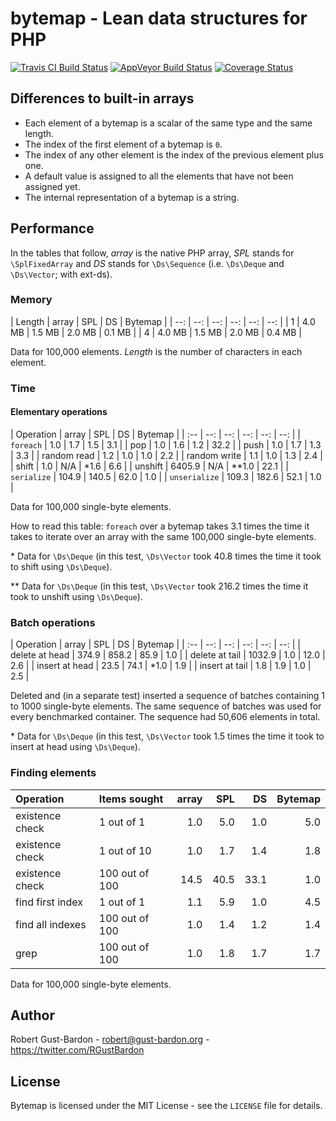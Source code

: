 # bytemap - Lean data structures for PHP

[![Travis CI Build Status](https://travis-ci.org/RGustBardon/bytemap.svg?branch=master)](https://travis-ci.org/RGustBardon/bytemap)
[![AppVeyor Build Status](https://ci.appveyor.com/api/projects/status/github/RGustBardon/bytemap?branch=master&svg=true)](https://ci.appveyor.com/project/RGustBardon/bytemap)
[![Coverage Status](https://coveralls.io/repos/github/RGustBardon/bytemap/badge.svg?branch=master)](https://coveralls.io/github/RGustBardon/bytemap?branch=master)

## Differences to built-in arrays

- Each element of a bytemap is a scalar of the same type and the same length.
- The index of the first element of a bytemap is `0`.
- The index of any other element is the index of the previous element plus one.
- A default value is assigned to all the elements that have not been assigned yet.
- The internal representation of a bytemap is a string.

## Performance

In the tables that follow, _array_ is the native PHP array, _SPL_ stands for `\SplFixedArray` and _DS_ stands for `\Ds\Sequence` (i.e. `\Ds\Deque` and `\Ds\Vector`; with ext-ds).

### Memory

| Length | array | SPL | DS | Bytemap |
| --: | --: | --: | --: | --: | --: |
| 1 | 4.0 MB | 1.5 MB | 2.0 MB | 0.1 MB |
| 4 | 4.0 MB | 1.5 MB | 2.0 MB | 0.4 MB |

Data for 100,000 elements. _Length_ is the number of characters in each element.

### Time

#### Elementary operations

| Operation | array | SPL | DS | Bytemap |
| :-- | --: | --: | --: | --: | --: |
| `foreach` | 1.0 | 1.7 | 1.5 | 3.1 |
| pop | 1.0 | 1.6 | 1.2  | 32.2 |
| push | 1.0 | 1.7 | 1.3 | 3.3 |
| random read | 1.2 | 1.0 | 1.0 | 2.2 |
| random write | 1.1 | 1.0 | 1.3 | 2.4 |
| shift | 1.0 | N/A | *1.6 | 6.6 |
| unshift | 6405.9 | N/A | **1.0 | 22.1 |
| `serialize` | 104.9 | 140.5 | 62.0 | 1.0 |
| `unserialize` | 109.3 | 182.6 | 52.1 | 1.0 |

Data for 100,000 single-byte elements.

How to read this table: `foreach` over a bytemap takes 3.1 times the time it takes to iterate over an array with the same 100,000 single-byte elements.

\* Data for `\Ds\Deque` (in this test, `\Ds\Vector` took 40.8 times the time it took to shift using `\Ds\Deque`).

\*\* Data for `\Ds\Deque` (in this test, `\Ds\Vector` took 216.2 times the time it took to unshift using `\Ds\Deque`).

### Batch operations

| Operation | array | SPL | DS | Bytemap |
| :-- | --: | --: | --: | --: | --: |
| delete at head | 374.9 | 858.2 | 85.9 | 1.0 |
| delete at tail | 1032.9 | 1.0 | 12.0 | 2.6 |
| insert at head | 23.5 | 74.1 | *1.0 | 1.9 |
| insert at tail | 1.8 | 1.9 | 1.0 | 2.5 |

Deleted and (in a separate test) inserted a sequence of batches containing 1 to 1000 single-byte elements. The same sequence of batches was used for every benchmarked container. The sequence had 50,606 elements in total.

\* Data for `\Ds\Deque` (in this test, `\Ds\Vector` took 1.5 times the time it took to insert at head using `\Ds\Deque`).

### Finding elements

| Operation | Items sought | array | SPL | DS | Bytemap |
| :-- | :-- | --: | --: | --: | --: |
| existence check | 1 out of 1| 1.0 | 5.0 | 1.0 | 5.0 |
| existence check | 1 out of 10 | 1.0 | 1.7 | 1.4 | 1.8 |
| existence check | 100 out of 100 | 14.5 | 40.5 | 33.1 | 1.0 |
| find first index | 1 out of 1 | 1.1 | 5.9 | 1.0 | 4.5 |
| find all indexes | 100 out of 100 | 1.0 | 1.4 | 1.2 | 1.4 |
| grep | 100 out of 100 | 1.0 | 1.8 | 1.7 | 1.7 |

Data for 100,000 single-byte elements.

## Author

Robert Gust-Bardon - <robert@gust-bardon.org> - <https://twitter.com/RGustBardon>

## License

Bytemap is licensed under the MIT License - see the `LICENSE` file for details.